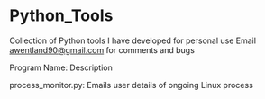 # Python_Tools
Collection of Python tools I have developed for personal use
Email awentland90@gmail.com for comments and bugs


Program Name: Description

process_monitor.py: Emails user details of ongoing Linux process
